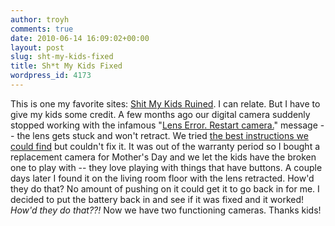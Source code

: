 ```yaml
---
author: troyh
comments: true
date: 2010-06-14 16:09:02+00:00
layout: post
slug: sht-my-kids-fixed
title: Sh*t My Kids Fixed
wordpress_id: 4173
---
```


This is one my favorite sites: [Shit My Kids Ruined](http://shitmykidsruined.tumblr.com/). I can relate. But I have to give my kids some credit. A few months ago our digital camera suddenly stopped working with the infamous "[Lens Error. Restart camera.](http://www.google.com/search?hl=en&client=safari&rls=en&q=canon+powershot+sd750+lens+error+restart+camera&revid=1403638925&sa=X&ei=g1IWTOeFLdfjnQfK8ZmPDA&ved=0CFsQ1QIoAA)" message -- the lens gets stuck and won't retract. We tried [the best instructions we could find](http://camerarepair.blogspot.com/2007/12/fixing-lens-error-on-digital-camera.html) but couldn't fix it. It was out of the warranty period so I bought a replacement camera for Mother's Day and we let the kids have the broken one to play with -- they love playing with things that have buttons. A couple days later I found it on the living room floor with the lens retracted. How'd they do that? No amount of pushing on it could get it to go back in for me. I decided to put the battery back in and see if it was fixed and it worked! _How'd they do that??!_ Now we have two functioning cameras. Thanks kids!
